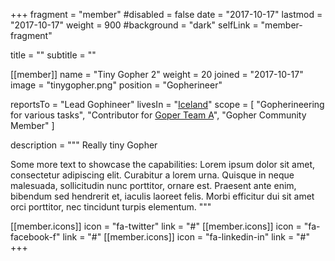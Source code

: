+++
fragment = "member"
#disabled = false
date = "2017-10-17"
lastmod = "2017-10-17"
weight = 900
#background = "dark"
selfLink = "member-fragment"

title = ""
subtitle = ""


[[member]]
  name = "Tiny Gopher 2"
  weight = 20
  joined = "2017-10-17"
  image = "tinygopher.png"
  position = "Gopherineer"

  reportsTo = "Lead Gophineer"
  livesIn = "[Iceland](https://www.google.com/maps/place/Iceland/)"
  scope = [
    "Gopherineering for various tasks",
    "Contributor for [Goper Team A](#)",
    "Gopher Community Member"
  ]

  description = """
Really tiny Gopher

Some more text to showcase the capabilities:
Lorem ipsum dolor sit amet, consectetur adipiscing elit.
Curabitur a lorem urna.
Quisque in neque malesuada, sollicitudin nunc porttitor, ornare est.
Praesent ante enim, bibendum sed hendrerit et, iaculis laoreet felis.
Morbi efficitur dui sit amet orci porttitor, nec tincidunt turpis elementum.
"""

  [[member.icons]]
    icon = "fa-twitter"
    link = "#"
  [[member.icons]]
    icon = "fa-facebook-f"
    link = "#"
  [[member.icons]]
    icon = "fa-linkedin-in"
    link = "#"
+++